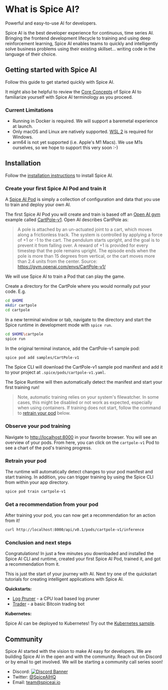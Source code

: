 # What is Spice AI?

Powerful and easy-to-use AI for developers.
 
Spice AI is the best developer experience for continuous, time series AI. Bringing the frontend development lifecycle to training and using deep reinforcement learning, Spice AI enables teams to quickly and intelligently solve business problems using their existing skillset… writing code in the language of their choice.

## Getting started with Spice AI <!-- {docsify-ignore} -->

Follow this guide to get started quickly with Spice AI.

It might also be helpful to review the [Core Concepts](concepts/README.md) of Spice AI to familiarize yourself with Spice AI terminology as you proceed.

### Current Limitations

- Running in Docker is required. We will support a baremetal experience at launch.
- Only macOS and Linux are natively supported. [WSL 2](https://docs.microsoft.com/en-us/windows/wsl/install-win10) is required for Windows.
- arm64 is not yet supported (i.e. Apple's M1 Macs). We use M1s ourselves, so we hope to support this very soon :-)

## Installation

Follow the [installation instructions](install.md) to install Spice AI.

### Create your first Spice AI Pod and train it

A [Spice AI Pod](https://laughing-doodle-19648c61.pages.github.io/#/Concepts?id=pod) is simply a collection of configuration and data that you use to train and deploy your own AI.

The first Spice AI Pod you will create and train is based off an [Open AI gym](https://gym.openai.com/) example called [CartPole-v1](https://gym.openai.com/envs/CartPole-v1/). Open AI describes CartPole as:

>A pole is attached by an un-actuated joint to a cart, which moves along a frictionless track. The system is controlled by applying a force of +1 or -1 to the cart. The pendulum starts upright, and the goal is to prevent it from falling over. A reward of +1 is provided for every timestep that the pole remains upright. The episode ends when the pole is more than 15 degrees from vertical, or the cart moves more than 2.4 units from the center.
Source: https://gym.openai.com/envs/CartPole-v1/

We will use Spice AI to train a Pod that can play the game.

Create a directory for the CartPole where you would normally put your code. E.g.

```bash
cd $HOME
mkdir cartpole
cd cartpole
```

In a new terminal window or tab, navigate to the directory and start the Spice runtime in development mode with `spice run`.

```bash
cd $HOME\cartpole
spice run
```

In the original terminal instance, add the CartPole-v1 sample pod:

```bash
spice pod add samples/CartPole-v1
```

The Spice CLI will download the CartPole-v1 sample pod manifest and add it to your project at `.spice/pods/cartpole-v1.yaml`.

The Spice Runtime will then automatically detect the manifest and start your first training run!

> Note, automatic training relies on your system's filewatcher. In some cases, this might be disabled or not work as expected, especially when using containers. If training does not start, follow the command to [retrain your pod](https://github.com/spiceai/spiceai#retrain-your-pod) below.

### Observe your pod training

Navigate to [http://localhost:8000](http://localhost:8000) in your favorite browser. You will see an overview of your pods. From here, you can click on the `cartpole-v1` Pod to see a chart of the pod's training progress.

### Retrain your pod

The runtime will automatically detect changes to your pod manifest and start training. In addition, you can trigger training by using the Spice CLI from within your app directory.

```bash
spice pod train cartpole-v1
```

### Get a recommendation from your pod

After training your pod, you can now get a recommendation for an action from it!

```bash
curl http://localhost:8000/api/v0.1/pods/cartpole-v1/inference
```

### Conclusion and next steps

Congratulations! In just a few minutes you downloaded and installed the Spice AI CLI and runtime, created your first Spice AI Pod, trained it, and got a recommendation from it.

This is just the start of your journey with AI. Next try one of the quickstart tutorials for creating intelligent applications with Spice AI.

**Quickstarts:**

- [Log Pruner](https://github.com/spiceai/quickstarts/tree/trunk/log-pruner) - a CPU load based log pruner
- [Trader](https://github.com/spiceai/quickstarts/tree/trunk/trader) - a basic Bitcoin trading bot

**Kubernetes:**

Spice AI can be deployed to Kubernetes! Try out the [Kubernetes sample](https://github.com/spiceai/samples/tree/trunk/kubernetes).

## Community

Spice AI started with the vision to make AI easy for developers. We are building Spice AI in the open and with the community. Reach out on Discord or by email to get involved. We will be starting a community call series soon!

- Discord: [![Discord Banner](https://discord.com/api/guilds/803820740868571196/widget.png?style=shield)](https://discord.com/channels/803820740868571196/803820740868571199)
- Twitter: [@SpiceAIHQ](https://twitter.com/spiceaihq)
- Email: [team@spiceai.io](mailto:team@spiceai.io)
